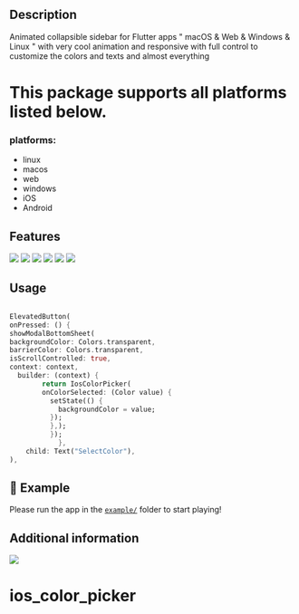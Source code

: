<!--
This README describes the package. If you publish this package to pub.dev,
this README's contents appear on the landing page for your package.

For information about how to write a good package README, see the guide for
[writing package pages](https://dart.dev/guides/libraries/writing-package-pages).

For general information about developing packages, see the Dart guide for
[creating packages](https://dart.dev/guides/libraries/create-library-packages)
and the Flutter guide for
[developing packages and plugins](https://flutter.dev/developing-packages).
-->
## Description
Animated collapsible sidebar for Flutter apps " macOS & Web & Windows & Linux " with very cool animation and responsive with full control to customize the colors and texts and almost everything

# This package supports all platforms listed below.

### **platforms:**

* linux
* macos
* web
* windows
* iOS
* Android


## Features
<img src="https://github.com/mokhselim/ios_color_picker/blob/main/example/assets/1.png">
<img src="https://github.com/mokhselim/ios_color_picker/blob/main/example/assets/2.png">
<img src="https://github.com/mokhselim/ios_color_picker/blob/main/example/assets/3.png">


<img src="https://github.com/mokhselim/ios_color_picker/blob/main/example/assets/1.gif">
<img src="https://github.com/mokhselim/ios_color_picker/blob/main/example/assets/2.gif">
<img src="https://github.com/mokhselim/ios_color_picker/blob/main/example/assets/3.gif">





[//]: # (## Getting started)


[//]: # (start using the package.)

## Usage


[//]: # (to `/example` folder.)

```dart

ElevatedButton(
onPressed: () {
showModalBottomSheet(
backgroundColor: Colors.transparent,
barrierColor: Colors.transparent,
isScrollControlled: true,
context: context,
  builder: (context) {
        return IosColorPicker(
        onColorSelected: (Color value) {
          setState(() {
            backgroundColor = value;
          });
          },);
          });
            },
    child: Text("SelectColor"),
),

```

## 🧪 Example

Please run the app in the [`example/`](https://github.com/mokhselim/ios_color_picker/tree/main/example) folder to start playing!

## Additional information
<a href="https://www.linkedin.com/in/mo-kh-selim/"><img src="https://upload.wikimedia.org/wikipedia/commons/thumb/8/81/LinkedIn_icon.svg/144px-LinkedIn_icon.svg.png" /></a>


# ios_color_picker
